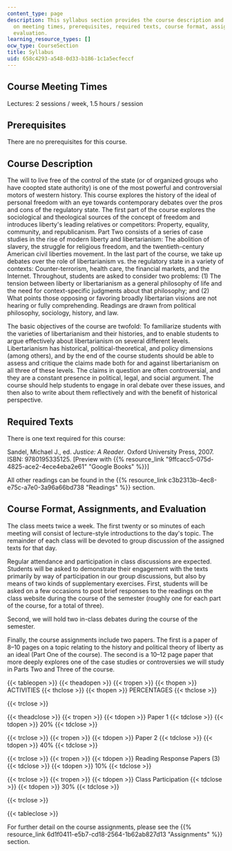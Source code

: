 ```yaml
---
content_type: page
description: This syllabus section provides the course description and information
  on meeting times, prerequisites, required texts, course format, assignments, and
  evaluation.
learning_resource_types: []
ocw_type: CourseSection
title: Syllabus
uid: 658c4293-a548-0d33-b186-1c1a5ecfeccf
---
```


Course Meeting Times
--------------------

Lectures: 2 sessions / week, 1.5 hours / session

Prerequisites
-------------

There are no prerequisites for this course.

Course Description
------------------

The will to live free of the control of the state (or of organized groups who have coopted state authority) is one of the most powerful and controversial motors of western history. This course explores the history of the ideal of personal freedom with an eye towards contemporary debates over the pros and cons of the regulatory state. The first part of the course explores the sociological and theological sources of the concept of freedom and introduces liberty's leading relatives or competitors: Property, equality, community, and republicanism. Part Two consists of a series of case studies in the rise of modern liberty and libertarianism: The abolition of slavery, the struggle for religious freedom, and the twentieth-century American civil liberties movement. In the last part of the course, we take up debates over the role of libertarianism vs. the regulatory state in a variety of contexts: Counter-terrorism, health care, the financial markets, and the Internet. Throughout, students are asked to consider two problems: (1) The tension between liberty or libertarianism as a general philosophy of life and the need for context-specific judgments about that philosophy; and (2) What points those opposing or favoring broadly libertarian visions are not hearing or fully comprehending. Readings are drawn from political philosophy, sociology, history, and law.

The basic objectives of the course are twofold: To familiarize students with the varieties of libertarianism and their histories, and to enable students to argue effectively about libertarianism on several different levels. Libertarianism has historical, political-theoretical, and policy dimensions (among others), and by the end of the course students should be able to assess and critique the claims made both for and against libertarianism on all three of these levels. The claims in question are often controversial, and they are a constant presence in political, legal, and social argument. The course should help students to engage in oral debate over these issues, and then also to write about them reflectively and with the benefit of historical perspective.

Required Texts
--------------

There is one text required for this course:

Sandel, Michael J., ed. _Justice: A Reader_. Oxford University Press, 2007. ISBN: 9780195335125. \[Preview with {{% resource_link "9ffcacc5-075d-4825-ace2-4ece4eba2e61" "Google Books" %}}\]

All other readings can be found in the {{% resource_link c3b2313b-4ec8-e75c-a7e0-3a96a66bd738 "Readings" %}} section.

Course Format, Assignments, and Evaluation
------------------------------------------

The class meets twice a week. The first twenty or so minutes of each meeting will consist of lecture-style introductions to the day's topic. The remainder of each class will be devoted to group discussion of the assigned texts for that day.

Regular attendance and participation in class discussions are expected. Students will be asked to demonstrate their engagement with the texts primarily by way of participation in our group discussions, but also by means of two kinds of supplementary exercises. First, students will be asked on a few occasions to post brief responses to the readings on the class website during the course of the semester (roughly one for each part of the course, for a total of three).

Second, we will hold two in-class debates during the course of the semester.

Finally, the course assignments include two papers. The first is a paper of 8–10 pages on a topic relating to the history and political theory of liberty as an ideal (Part One of the course). The second is a 10–12 page paper that more deeply explores one of the case studies or controversies we will study in Parts Two and Three of the course.

{{< tableopen >}}
{{< theadopen >}}
{{< tropen >}}
{{< thopen >}}
ACTIVITIES
{{< thclose >}}
{{< thopen >}}
PERCENTAGES
{{< thclose >}}

{{< trclose >}}

{{< theadclose >}}
{{< tropen >}}
{{< tdopen >}}
Paper 1
{{< tdclose >}}
{{< tdopen >}}
20%
{{< tdclose >}}

{{< trclose >}}
{{< tropen >}}
{{< tdopen >}}
Paper 2
{{< tdclose >}}
{{< tdopen >}}
40%
{{< tdclose >}}

{{< trclose >}}
{{< tropen >}}
{{< tdopen >}}
Reading Response Papers (3)
{{< tdclose >}}
{{< tdopen >}}
10%
{{< tdclose >}}

{{< trclose >}}
{{< tropen >}}
{{< tdopen >}}
Class Participation
{{< tdclose >}}
{{< tdopen >}}
30%
{{< tdclose >}}

{{< trclose >}}

{{< tableclose >}}

For further detail on the course assignments, please see the {{% resource_link 6d1f0411-e5b7-cd18-2564-1b62ab827d13 "Assignments" %}} section.